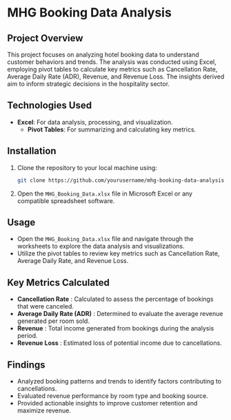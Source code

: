 # MHG Booking Data Analysis

## Project Overview

This project focuses on analyzing hotel booking data to understand customer behaviors and trends. The analysis was conducted using Excel, employing pivot tables to calculate key metrics such as Cancellation Rate, Average Daily Rate (ADR), Revenue, and Revenue Loss. The insights derived aim to inform strategic decisions in the hospitality sector.

## Technologies Used

- **Excel**: For data analysis, processing, and visualization.
  - **Pivot Tables**: For summarizing and calculating key metrics.

## Installation

1. Clone the repository to your local machine using:

   ```bash
   git clone https://github.com/yourusername/mhg-booking-data-analysis.git
   ```

2. Open the `MHG_Booking_Data.xlsx` file in Microsoft Excel or any compatible spreadsheet software.

## Usage

- Open the `MHG_Booking_Data.xlsx` file and navigate through the worksheets to explore the data analysis and visualizations.
- Utilize the pivot tables to review key metrics such as Cancellation Rate, Average Daily Rate, and Revenue Loss.

## Key Metrics Calculated

- **Cancellation Rate** : Calculated to assess the percentage of bookings that were canceled.
- **Average Daily Rate (ADR)** : Determined to evaluate the average revenue generated per room sold.
- **Revenue** : Total income generated from bookings during the analysis period.
- **Revenue Loss** : Estimated loss of potential income due to cancellations.

## Findings

- Analyzed booking patterns and trends to identify factors contributing to cancellations.
- Evaluated revenue performance by room type and booking source.
- Provided actionable insights to improve customer retention and maximize revenue.
